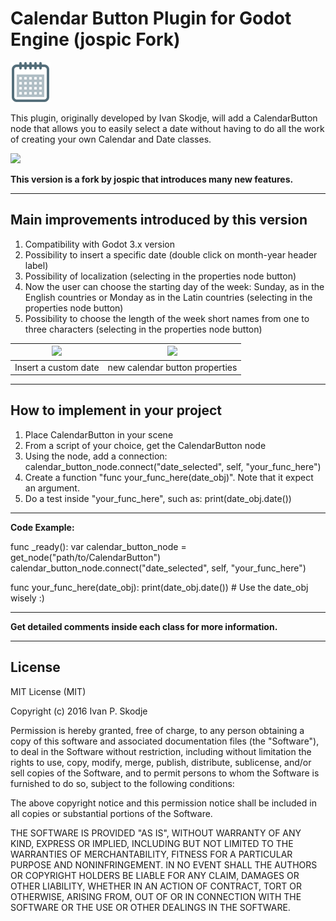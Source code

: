 
# Calendar Button Plugin for Godot Engine (jospic Fork)
![](icon.png)

This plugin, originally developed by Ivan Skodje, will add a CalendarButton node that allows you to easily select a date without having to do all the work of creating your own Calendar and Date classes.

![](https://i.imgur.com/effwCjs.png)

**This version is a fork by jospic that introduces many new features.**

-----------

## Main improvements introduced by this version

1. Compatibility with Godot 3.x version
2. Possibility to insert a specific date (double click on month-year header label)
3. Possibility of localization (selecting in the properties node button)
4. Now the user can choose the starting day of the week: Sunday, as in the English countries or Monday as in the Latin countries (selecting in the properties node button)
5. Possibility to choose the length of the week short names from one to three characters (selecting in the properties node button)

![](https://i.imgur.com/8HTKFRJ.png)  |  ![](https://i.imgur.com/NrTDN3f.png)
:-------------------------:|:-------------------------:
Insert a custom date       |  new calendar button properties

-----------

## How to implement in your project

1. Place CalendarButton in your scene
2. From a script of your choice, get the CalendarButton node
3. Using the node, add a connection: calendar_button_node.connect("date_selected", self, "your_func_here")
4. Create a function "func your_func_here(date_obj)". Note that it expect an argument.
5. Do a test inside "your_func_here", such as:  print(date_obj.date())

-----------

**Code Example:**

func _ready():
	var calendar_button_node = get_node("path/to/CalendarButton")
	calendar_button_node.connect("date_selected", self, "your_func_here")

func your_func_here(date_obj):
	print(date_obj.date()) # Use the date_obj wisely :)

-----------

**Get detailed comments inside each class for more information.**

-----------

## License

MIT License (MIT)

Copyright (c) 2016 Ivan P. Skodje

Permission is hereby granted, free of charge, to any person obtaining a copy
of this software and associated documentation files (the "Software"), to deal
in the Software without restriction, including without limitation the rights
to use, copy, modify, merge, publish, distribute, sublicense, and/or sell
copies of the Software, and to permit persons to whom the Software is
furnished to do so, subject to the following conditions:

The above copyright notice and this permission notice shall be included in all
copies or substantial portions of the Software.

THE SOFTWARE IS PROVIDED "AS IS", WITHOUT WARRANTY OF ANY KIND, EXPRESS OR
IMPLIED, INCLUDING BUT NOT LIMITED TO THE WARRANTIES OF MERCHANTABILITY,
FITNESS FOR A PARTICULAR PURPOSE AND NONINFRINGEMENT. IN NO EVENT SHALL THE
AUTHORS OR COPYRIGHT HOLDERS BE LIABLE FOR ANY CLAIM, DAMAGES OR OTHER
LIABILITY, WHETHER IN AN ACTION OF CONTRACT, TORT OR OTHERWISE, ARISING FROM,
OUT OF OR IN CONNECTION WITH THE SOFTWARE OR THE USE OR OTHER DEALINGS IN THE
SOFTWARE.
